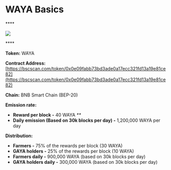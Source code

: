 # WAYA Basics

\*\*\*\*

![](../.gitbook/assets/group-501.png)

\*\*\*\*

**Token:** WAYA

**Contract Address:** [https://bscscan.com/token/0x0e09fabb73bd3ade0a17ecc321fd13a19e81ce82](https://bscscan.com/token/0x0e09fabb73bd3ade0a17ecc321fd13a19e81ce82)

**Chain:** BNB Smart Chain \(BEP-20\)

**Emission rate:**

* **Reward per block -**  40 WAYA                                                                                                       _\*\*_
* **Daily emission \(Based on 30k blocks per day\) -**  1,200,000 WAYA per day

**Distribution:**

* **Farmers -** 75% of the rewards per block \(30 WAYA\)
* **GAYA holders -** 25% of the rewards per block \(10 WAYA\)
* **Farmers daily -** 900,000 WAYA \(based on 30k blocks per day\)
* **GAYA holders daily -** 300,000 WAYA \(based on 30k blocks per day\)

